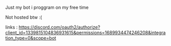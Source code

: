 Just my bot i proggram on my free time

Not hosted btw :(

links : https://discord.com/oauth2/authorize?client_id=1339815104836931615&permissions=1689934474246208&integration_type=0&scope=bot
